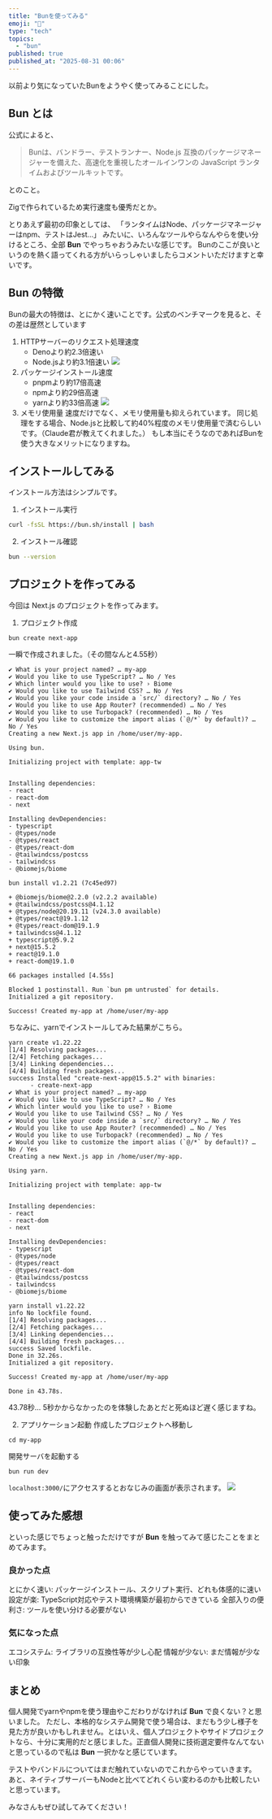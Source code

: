 ```yaml
---
title: "Bunを使ってみる"
emoji: "🌊"
type: "tech"
topics:
  - "bun"
published: true
published_at: "2025-08-31 00:06"
---
```


以前より気になっていたBunをようやく使ってみることにした。

## Bun とは
公式によると、

>Bunは、バンドラー、テストランナー、Node.js 互換のパッケージマネージャーを備えた、高速化を重視したオールインワンの JavaScript ランタイムおよびツールキットです。

とのこと。

Zigで作られているため実行速度も優秀だとか。

とりあえず最初の印象としては、
「ランタイムはNode、パッケージマネージャーはnpm、テストはJest…」
みたいに、いろんなツールやらなんやらを使い分けるところ、全部 **Bun** でやっちゃおうみたいな感じです。
Bunのここが良いというのを熱く語ってくれる方がいらっしゃいましたらコメントいただけますと幸いです。

## Bun の特徴
Bunの最大の特徴は、とにかく速いことです。公式のベンチマークを見ると、その差は歴然としています
1. HTTPサーバーのリクエスト処理速度
    - Denoより約2.3倍速い
    - Node.jsより約3.1倍速い
![](https://storage.googleapis.com/zenn-user-upload/1c52bdabf0e7-20250830.png)
2. パッケージインストール速度
    - pnpmより約17倍高速
    - npmより約29倍高速
    - yarnより約33倍高速
![](https://github.com/oven-sh/bun/assets/3084745/23cbde35-b859-41b5-9480-98b88bf40c44)
4. メモリ使用量
速度だけでなく、メモリ使用量も抑えられています。
同じ処理をする場合、Node.jsと比較して約40%程度のメモリ使用量で済むらしいです。（Claude君が教えてくれました。）
もし本当にそうなのであればBunを使う大きなメリットになりますね。

## インストールしてみる
インストール方法はシンプルです。
1. インストール実行
```bash
curl -fsSL https://bun.sh/install | bash
```
2. インストール確認
```bash
bun --version
```

## プロジェクトを作ってみる
今回は Next.js のプロジェクトを作ってみます。
1. プロジェクト作成
```
bun create next-app
```
一瞬で作成されました。（その間なんと4.55秒）
```
✔ What is your project named? … my-app
✔ Would you like to use TypeScript? … No / Yes
✔ Which linter would you like to use? › Biome
✔ Would you like to use Tailwind CSS? … No / Yes
✔ Would you like your code inside a `src/` directory? … No / Yes
✔ Would you like to use App Router? (recommended) … No / Yes
✔ Would you like to use Turbopack? (recommended) … No / Yes
✔ Would you like to customize the import alias (`@/*` by default)? … No / Yes
Creating a new Next.js app in /home/user/my-app.

Using bun.

Initializing project with template: app-tw


Installing dependencies:
- react
- react-dom
- next

Installing devDependencies:
- typescript
- @types/node
- @types/react
- @types/react-dom
- @tailwindcss/postcss
- tailwindcss
- @biomejs/biome

bun install v1.2.21 (7c45ed97)

+ @biomejs/biome@2.2.0 (v2.2.2 available)
+ @tailwindcss/postcss@4.1.12
+ @types/node@20.19.11 (v24.3.0 available)
+ @types/react@19.1.12
+ @types/react-dom@19.1.9
+ tailwindcss@4.1.12
+ typescript@5.9.2
+ next@15.5.2
+ react@19.1.0
+ react-dom@19.1.0

66 packages installed [4.55s]

Blocked 1 postinstall. Run `bun pm untrusted` for details.
Initialized a git repository.

Success! Created my-app at /home/user/my-app
```
ちなみに、yarnでインストールしてみた結果がこちら。
```
yarn create v1.22.22
[1/4] Resolving packages...
[2/4] Fetching packages...
[3/4] Linking dependencies...
[4/4] Building fresh packages...
success Installed "create-next-app@15.5.2" with binaries:
      - create-next-app
✔ What is your project named? … my-app
✔ Would you like to use TypeScript? … No / Yes
✔ Which linter would you like to use? › Biome
✔ Would you like to use Tailwind CSS? … No / Yes
✔ Would you like your code inside a `src/` directory? … No / Yes
✔ Would you like to use App Router? (recommended) … No / Yes
✔ Would you like to use Turbopack? (recommended) … No / Yes
✔ Would you like to customize the import alias (`@/*` by default)? … No / Yes
Creating a new Next.js app in /home/user/my-app.

Using yarn.

Initializing project with template: app-tw


Installing dependencies:
- react
- react-dom
- next

Installing devDependencies:
- typescript
- @types/node
- @types/react
- @types/react-dom
- @tailwindcss/postcss
- tailwindcss
- @biomejs/biome

yarn install v1.22.22
info No lockfile found.
[1/4] Resolving packages...
[2/4] Fetching packages...
[3/4] Linking dependencies...
[4/4] Building fresh packages...
success Saved lockfile.
Done in 32.26s.
Initialized a git repository.

Success! Created my-app at /home/user/my-app

Done in 43.78s.
```
43.78秒…
5秒かからなかったのを体験したあとだと死ぬほど遅く感じますね。

2. アプリケーション起動
作成したプロジェクトへ移動し
```
cd my-app
```
開発サーバを起動する
```
bun run dev
```
`localhost:3000/`にアクセスするとおなじみの画面が表示されます。
![](https://storage.googleapis.com/zenn-user-upload/b861ffc20a60-20250830.png)

## 使ってみた感想
といった感じでちょっと触っただけですが **Bun** を触ってみて感じたことをまとめてみます。
### 良かった点
とにかく速い: パッケージインストール、スクリプト実行、どれも体感的に速い
設定が楽: TypeScript対応やテスト環境構築が最初からできている
全部入りの便利さ: ツールを使い分ける必要がない

### 気になった点
エコシステム: ライブラリの互換性等が少し心配
情報が少ない: まだ情報が少ない印象

## まとめ
個人開発でyarnやnpmを使う理由やこだわりがなければ **Bun** で良くない？と思いました。
ただし、本格的なシステム開発で使う場合は、まだもう少し様子を見た方が良いかもしれません。とはいえ、個人プロジェクトやサイドプロジェクトなら、十分に実用的だと感じました。正直個人開発に技術選定要件なんてないと思っているので私は **Bun** 一択かなと感じています。

テストやバンドルについてはまだ触れていないのでこれからやっていきます。
あと、ネイティブサーバーもNodeと比べてどれくらい変わるのかも比較したいと思っています。

みなさんもぜひ試してみてください！